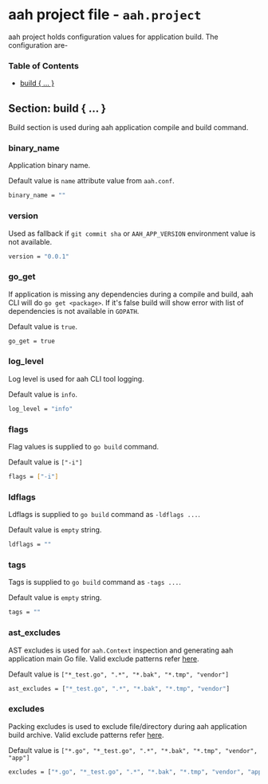 # aah project file - `aah.project`

aah project holds configuration values for application build. The configuration are-

### Table of Contents

  * [build { ... }](#section-build)

## Section: build { ... }
Build section is used during aah application compile and build command.

### binary_name
Application binary name.

Default value is `name` attribute value from `aah.conf`.
```bash
binary_name = ""
```

### version
Used as fallback if `git commit sha` or `AAH_APP_VERSION` environment value is not available.
```bash
version = "0.0.1"
```

### go_get
If application is missing any dependencies during a compile and build, aah CLI will do `go get <package>`. If it's false build will show error with list of dependencies is not available in `GOPATH`.

Default value is `true`.
```bash
go_get = true
```

### log_level
Log level is used for aah CLI tool logging.

Default value is `info`.
```bash
log_level = "info"
```

### flags
Flag values is supplied to `go build` command.

Default value is `["-i"]`
```bash
flags = ["-i"]
```

### ldflags
Ldflags is supplied to `go build` command as `-ldflags ...`.

Default value is `empty` string.
```bash
ldflags = ""
```

### tags
Tags is supplied to `go build` command as `-tags ...`.

Default value is `empty` string.
```bash
tags = ""
```

### ast_excludes
AST excludes is used for `aah.Context` inspection and generating aah application main Go file. Valid exclude patterns refer [here](https://golang.org/pkg/path/filepath/#Match).

Default value is `["*_test.go", ".*", "*.bak", "*.tmp", "vendor"]`
```bash
ast_excludes = ["*_test.go", ".*", "*.bak", "*.tmp", "vendor"]
```

### excludes
Packing excludes is used to exclude file/directory during aah application build archive. Valid exclude patterns refer [here](https://golang.org/pkg/path/filepath/#Match).

Default value is `["*.go", "*_test.go", ".*", "*.bak", "*.tmp", "vendor", "app"]`
```bash
excludes = ["*.go", "*_test.go", ".*", "*.bak", "*.tmp", "vendor", "app"]
```
